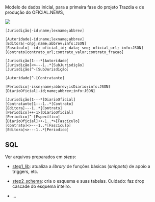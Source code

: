 Modelo de dados inicial, para a primeira fase do projeto Trazdia e de produção do OFICIAL.NEWS,

![ [](https://yuml.me/b81162fa) ](https://yuml.me/b81162fa)

```
[Jurisdição|-id;name;lexname;abbrev]

[Autoridade|-id;name;lexname;abbrev]
[Editora|-cnpj;name;abbrev;info:JSON]
[Fascículo| -id; oficial_id; data; seq; oficial_url; info:JSON]
[Contrato|contrato_url;contrato_valor;contrato_fracao]

[Jurisdição]1---*[Autoridade]
[Jurisdição]<>---1..*[SubJurisdição]
[Jurisdição]^-[SubJurisdição]

[Autoridade]^-[Contratante]

[Periodico|-issn;name;abbrev;isDiario;info:JSON]
[DiarioOficial|-id;name;abbrev;info:JSON]

[Jurisdição]1---*[DiarioOficial]
[Contratante]1---1..*[Contrato]
[Editora]---1..*[Contrato]
[Periodico]++-1>[DiarioOficial]
[Periodico]^-[Específico]
[DiarioOficial]++-1..*>[Fascículo]
[Contrato]<>---1..*[Fascículo]
[Editora]<>---1..*[Periodico]
```

## SQL

Ver arquivos preparados em *steps*:

* [step1_lib](step1_lib.sql): atualiza a *library* de funções básicas (*snippets*) de apoio a triggers, etc.

* [step2_schema](step1_schema.sql): cria o esquema e suas tabelas. Cuidado: faz drop cascade do esquema inteiro.

* ...


